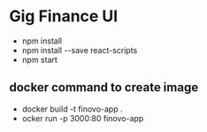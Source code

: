 # Gig Finance UI
- npm install
- npm install --save react-scripts   
- npm start

## docker command to create image
- docker build -t finovo-app .
- ocker run -p 3000:80 finovo-app